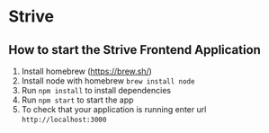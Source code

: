 # Strive

How to start the Strive Frontend Application
---
1. Install homebrew (https://brew.sh/)
1. Install node with homebrew `brew install node`
1. Run `npm install` to install dependencies
1. Run `npm start` to start the app
1. To check that your application is running enter url `http://localhost:3000`
